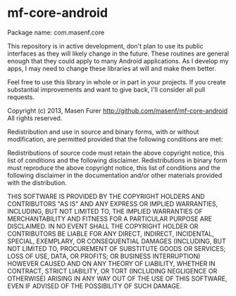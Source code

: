 mf-core-android
===============

Package name: com.masenf.core

This repository is in active development, don't plan to use its public interfaces
as they will likely change in the future. These routines are general enough that
they could apply to many Android applications. As I develop my apps, I may need
to change these libraries at will and make them better.

Feel free to use this library in whole or in part in your projects. If you create 
substantial improvements and want to give back, I'll consider all pull requests.

Copyright (c) 2013, Masen Furer <http://github.com/masenf/mf-core-android>
All rights reserved.

Redistribution and use in source and binary forms, with or without modification, are permitted provided that the following conditions are met:

Redistributions of source code must retain the above copyright notice, this list of conditions and the following disclaimer.
Redistributions in binary form must reproduce the above copyright notice, this list of conditions and the following disclaimer in the documentation and/or other materials provided with the distribution.

THIS SOFTWARE IS PROVIDED BY THE COPYRIGHT HOLDERS AND CONTRIBUTORS "AS IS" AND ANY EXPRESS OR IMPLIED WARRANTIES, INCLUDING, BUT NOT LIMITED TO, THE IMPLIED WARRANTIES OF MERCHANTABILITY AND FITNESS FOR A PARTICULAR PURPOSE ARE DISCLAIMED. IN NO EVENT SHALL THE COPYRIGHT HOLDER OR CONTRIBUTORS BE LIABLE FOR ANY DIRECT, INDIRECT, INCIDENTAL, SPECIAL, EXEMPLARY, OR CONSEQUENTIAL DAMAGES (INCLUDING, BUT NOT LIMITED TO, PROCUREMENT OF SUBSTITUTE GOODS OR SERVICES; LOSS OF USE, DATA, OR PROFITS; OR BUSINESS INTERRUPTION) HOWEVER CAUSED AND ON ANY THEORY OF LIABILITY, WHETHER IN CONTRACT, STRICT LIABILITY, OR TORT (INCLUDING NEGLIGENCE OR OTHERWISE) ARISING IN ANY WAY OUT OF THE USE OF THIS SOFTWARE, EVEN IF ADVISED OF THE POSSIBILITY OF SUCH DAMAGE.
